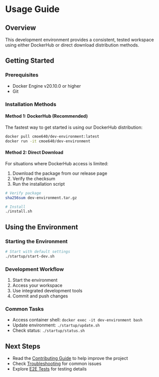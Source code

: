 # Usage Guide

## Overview
This development environment provides a consistent, tested workspace using either DockerHub or direct download distribution methods.

## Getting Started

### Prerequisites
- Docker Engine v20.10.0 or higher
- Git

### Installation Methods

#### Method 1: DockerHub (Recommended)
The fastest way to get started is using our DockerHub distribution:

```bash
docker pull cmoe640/dev-environment:latest
docker run -it cmoe640/dev-environment
```

#### Method 2: Direct Download
For situations where DockerHub access is limited:

1. Download the package from our release page
2. Verify the checksum
3. Run the installation script

```bash
# Verify package
sha256sum dev-environment.tar.gz

# Install
./install.sh
```

## Using the Environment

### Starting the Environment
```bash
# Start with default settings
./startup/start-dev.sh
```

### Development Workflow
1. Start the environment
2. Access your workspace
3. Use integrated development tools
4. Commit and push changes

### Common Tasks
- Access container shell: `docker exec -it dev-environment bash`
- Update environment: `./startup/update.sh`
- Check status: `./startup/status.sh`

## Next Steps
- Read the [Contributing Guide](CONTRIBUTING.md) to help improve the project
- Check [Troubleshooting](TROUBLESHOOTING.md) for common issues
- Explore [E2E Tests](E2E_TESTS.md) for testing details